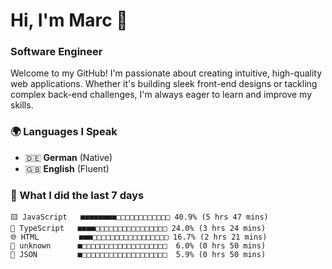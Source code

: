 # Hi, I'm Marc 👋 
### Software Engineer

Welcome to my GitHub! I'm passionate about creating intuitive, high-quality web applications. Whether it's building sleek front-end designs or tackling complex back-end challenges, I'm always eager to learn and improve my skills.  

### 🌍 Languages I Speak  
- 🇩🇪 **German** (Native)  
- 🇬🇧 **English** (Fluent)

### 🤯 What I did the last 7 days

```
🟨 JavaScript   ■■■■■■■■□□□□□□□□□□□□ 40.9% (5 hrs 47 mins)
🔷 TypeScript   ■■■■□□□□□□□□□□□□□□□□ 24.0% (3 hrs 24 mins)
🌐 HTML         ■■■□□□□□□□□□□□□□□□□□ 16.7% (2 hrs 21 mins)
📄 unknown      ■□□□□□□□□□□□□□□□□□□□  6.0% (0 hrs 50 mins)
📄 JSON         ■□□□□□□□□□□□□□□□□□□□  5.9% (0 hrs 50 mins)
```